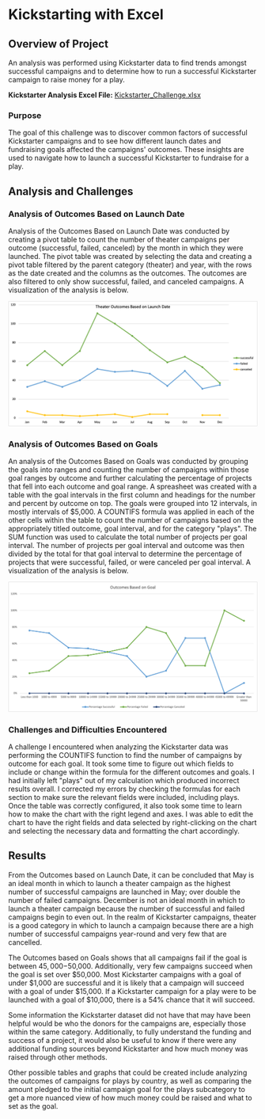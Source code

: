 # Kickstarting with Excel

## Overview of Project
An analysis was performed using Kickstarter data to find trends amongst successful campaigns and to determine how to run a successful Kickstarter campaign to raise money for a play. 

**Kickstarter Analysis Excel File:** [Kickstarter_Challenge.xlsx](https://github.com/borkard/kickstarter-analysis/files/Kickstarter_Challenge.xlsx)

### Purpose
The goal of this challenge was to discover common factors of successful Kickstarter campaigns and to see how different launch dates and fundraising goals affected the campaigns' outcomes. These insights are used to navigate how to launch a successful Kickstarter to fundraise for a play.

## Analysis and Challenges

### Analysis of Outcomes Based on Launch Date
Analysis of the Outcomes Based on Launch Date was conducted by creating a pivot table to count the number of theater campaigns per outcome (successful, failed, canceled) by the month in which they were launched. The pivot table was created by selecting the data and creating a pivot table filtered by the parent category (theater) and year, with the rows as the date created and the columns as the outcomes. The outcomes are also filtered to only show successful, failed, and canceled campaigns. A visualization of the analysis is below.

![Theater_Outcomes_vs_Launch](https://github.com/borkard/kickstarter-analysis/blob/main/Theater_Outcomes_vs_Launch.png?raw=true)

### Analysis of Outcomes Based on Goals
An analysis of the Outcomes Based on Goals was conducted by grouping the goals into ranges and counting the number of campaigns within those goal ranges by outcome and further calculating the percentage of projects that fell into each outcome and goal range. A spreasheet was created with a table with the goal intervals in the first column and headings for the number and percent by outcome on top. The goals were grouped into 12 intervals, in mostly intervals of $5,000. A COUNTIFS formula was applied in each of the other cells within the table to count the number of campaigns based on the appropriately titled outcome, goal interval, and for the category "plays". The SUM function was used to calculate the total number of projects per goal interval. The number of projects per goal interval and outcome was then divided by the total for that goal interval to determine the percentage of projects that were successful, failed, or were canceled per goal interval. A visualization of the analysis is below.

![Outcomes_vs_Goals](https://github.com/borkard/kickstarter-analysis/blob/main/Outcomes_vs_Goal.png?raw=true)

### Challenges and Difficulties Encountered
A challenge I encountered when analyzing the Kickstarter data was performing the COUNTIFS function to find the number of campaigns by outcome for each goal. It took some time to figure out which fields to include or change within the formula for the different outcomes and goals. I had initially left "plays" out of my calculation which produced incorrect results overall. I corrected my errors by checking the formulas for each section to make sure the relevant fields were included, including plays. Once the table was correctly configured, it also took some time to learn how to make the chart with the right legend and axes. I was able to edit the chart to have the right fields and data selected by right-clicking on the chart and selecting the necessary data and formatting the chart accordingly.

## Results
From the Outcomes based on Launch Date, it can be concluded that May is an ideal month in which to launch a theater campaign as the highest number of successful campaigns are launched in May; over double  the number of failed campaigns. December is not an ideal month in which to launch a theater campaign because the number of successful and failed campaigns begin to even out. In the realm of Kickstarter campaigns, theater is a good category in which to launch a campaign because there are a high number of successful campaigns year-round and very few that are cancelled.

The Outcomes based on Goals shows that all campaigns fail if the goal is between $45,000-$50,000. Additionally, very few campaigns succeed when the goal is set over $50,000. Most Kickstarter campaigns with a goal of under $1,000 are successful and it is likely that a campaign will succeed with a goal of under $15,000. If a Kickstarter campaign for a play were to be launched with a goal of $10,000, there is a 54% chance that it will succeed.

Some information the Kickstarter dataset did not have that may have been helpful would be who the donors for the campaigns are, especially those within the same category. Additionally, to fully understand the funding and success of a project, it would also be useful to know if there were any additional funding sources beyond Kickstarter and how much money was raised through other methods.

Other possible tables and graphs that could be created include analyzing the outcomes of campaigns for plays by country, as well as comparing the amount pledged to the initial campaign goal for the plays subcategory to get a more nuanced view of how much money could be raised and what to set as the goal.
